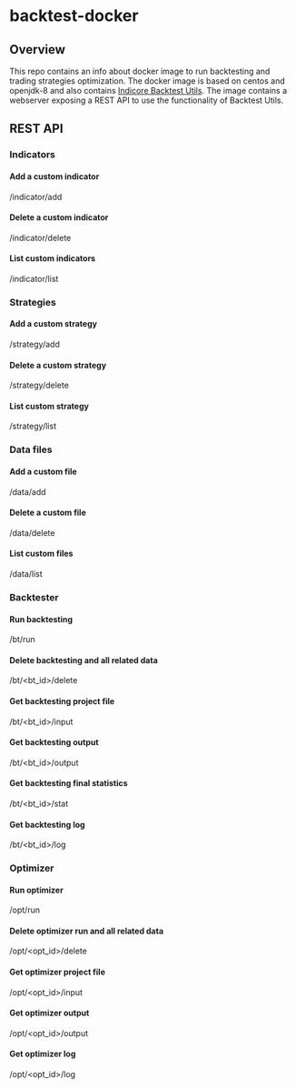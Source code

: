 # backtest-docker

## Overview
This repo contains an info about docker image to run backtesting and trading strategies optimization.
The docker image is based on centos and openjdk-8 and also contains [Indicore Backtest Utils](http://fxcodebase.com/wiki/index.php/Indicore_Backtest_Utils).
The image contains a webserver exposing a REST API to use the functionality of Backtest Utils.

## REST API
### Indicators

#### Add a custom indicator
/indicator/add

#### Delete a custom indicator
/indicator/delete

#### List  custom indicators
/indicator/list

### Strategies

#### Add a custom strategy
/strategy/add

#### Delete a custom strategy
/strategy/delete

#### List  custom strategy
/strategy/list

### Data files

#### Add a custom file
/data/add

#### Delete a custom file
/data/delete

#### List  custom files
/data/list

### Backtester

#### Run backtesting
/bt/run

#### Delete backtesting and all related data
/bt/<bt_id>/delete

#### Get backtesting project file
/bt/<bt_id>/input

#### Get backtesting output
/bt/<bt_id>/output

#### Get backtesting final statistics
/bt/<bt_id>/stat

#### Get backtesting log
/bt/<bt_id>/log

### Optimizer

#### Run optimizer
/opt/run

#### Delete optimizer run and all related data
/opt/<opt_id>/delete

#### Get optimizer project file
/opt/<opt_id>/input

#### Get optimizer output
/opt/<opt_id>/output

#### Get optimizer log
/opt/<opt_id>/log
